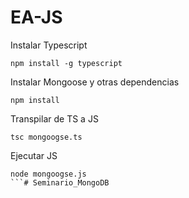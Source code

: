 # EA-JS


Instalar Typescript
```
npm install -g typescript
```

Instalar Mongoose y otras dependencias
```
npm install
```

Transpilar de TS a JS
```
tsc mongoogse.ts
```

Ejecutar JS
```
node mongoogse.js
```# Seminario_MongoDB
